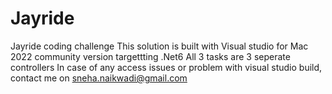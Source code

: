 # Jayride
Jayride coding challenge
This solution is built with Visual studio for Mac 2022 community version targettting .Net6
All 3 tasks are 3 seperate controllers 
In case of any access issues or problem with visual studio build, contact me on sneha.naikwadi@gmail.com
